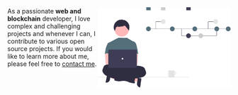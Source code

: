 <img src="/assets/images/undraw_version_control_re_mg66.svg" align="right" width="300" />
As a passionate <b>web and blockchain</b> developer, I love complex and challenging projects and whenever I can, I contribute to various open source   projects. If you would like to learn more about me, please feel free to <a href="https://jinkong.netlify.com" target="_blank">contact me</a>.

